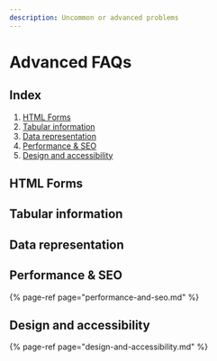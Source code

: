 ```yaml
---
description: Uncommon or advanced problems
---
```


# Advanced FAQs

## Index

1. [HTML Forms](./#html-forms)
2. [Tabular information](./#tabular-information)
3. [Data representation](./#data-representation)
4. [Performance & SEO](./#performance-and-seo)
5. [Design and accessibility](./#design-and-accessibility)

## HTML Forms

## Tabular information

## Data representation

## Performance & SEO

{% page-ref page="performance-and-seo.md" %}

## Design and accessibility

{% page-ref page="design-and-accessibility.md" %}



